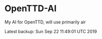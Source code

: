 # OpenTTD-AI
My AI for OpenTTD, will use primarily air

Latest backup: Sun Sep 22 11:49:01 UTC 2019
